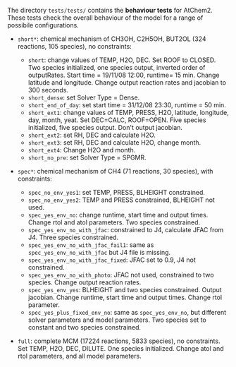 The directory `tests/tests/` contains the **behaviour tests** for
AtChem2. These tests check the overall behaviour of the model for a
range of possibile configurations.

- `short*`: chemical mechanism of CH3OH, C2H5OH, BUT2OL (324 reactions, 105 species), no constraints:
  - `short`: change values of TEMP, H2O, DEC. Set ROOF to CLOSED. Two species initialized, one species output, inverted order of outputRates. Start time = 19/11/08 12:00, runtime= 15 min. Change latitude and longitude. Change output reaction rates and jacobian to 300 seconds.
  - `short_dense`: set Solver Type = Dense.
  - `short_end_of_day`: set start time = 31/12/08 23:30, runtime = 50 min.
  - `short_ext1`: change values of TEMP, PRESS, H2O, latitude, longitude, day, month, yeat. Set DEC=CALC, ROOF=OPEN. Five species initialized, five species output. Don't output jacobian.
  - `short_ext2`: set RH, DEC and calculate H2O.
  - `short_ext3`: set RH, DEC and calculate H2O, change month.
  - `short_ext4`: Change H2O and month.
  - `short_no_pre`: set Solver Type = SPGMR.

- `spec*`: chemical mechanism of CH4 (71 reactions, 30 species), with constraints:
  - `spec_no_env_yes1`: set TEMP, PRESS, BLHEIGHT constrained.
  - `spec_no_env_yes2`: TEMP and PRESS constrained, BLHEIGHT not used.
  - `spec_yes_env_no`: change runtime, start time and output times. Change rtol and atol parameters. Two species constrained.
  - `spec_yes_env_no_with_jfac`: constrained to J4, calculate JFAC from J4. Three species constrained.
  - `spec_yes_env_no_with_jfac_fail1`: same as `spec_yes_env_no_with_jfac` but J4 file is missing.
  - `spec_yes_env_no_with_jfac_fixed`: JFAC set to 0.9, J4 not constrained.
  - `spec_yes_env_no_with_photo`: JFAC not used, constrained to two species. Change output reaction rates.
  - `spec_yes_env_yes`: BLHEIGHT and two species constrained. Output jacobian. Change runtime, start time and output times. Change rtol parameter.
  - `spec_yes_plus_fixed_env_no`: same as `spec_yes_env_no`, but different solver parameters and model parameters. Two species set to constant and two species constrained.

- `full`: complete MCM (17224 reactions, 5833 species), no constraints. Set TEMP, H2O, DEC, DILUTE. One species initialized. Change atol and rtol parameters, and all model parameters.
